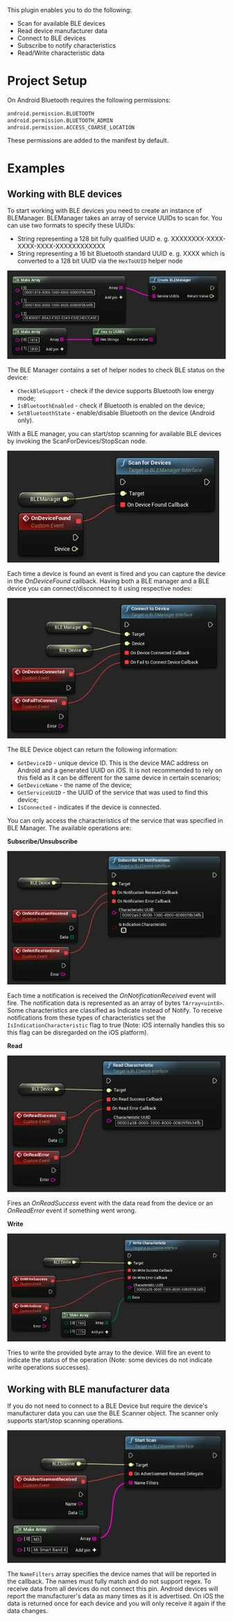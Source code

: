 This plugin enables you to do the following:

- Scan for available BLE devices
- Read device manufacturer data
- Connect to BLE devices
- Subscribe to notify characteristics
- Read/Write characteristic data

# **Project Setup**

On Android Bluetooth requires the following permissions:
```
android.permission.BLUETOOTH
android.permission.BLUETOOTH_ADMIN
android.permission.ACCESS_COARSE_LOCATION
```

These permissions are added to the manifest by default.

# Examples

## Working with BLE devices

To start working with BLE devices you need to create an instance of BLEManager. BLEManager takes an array of service UUIDs to scan for. You can use two formats to specify these UUIDs:
- String representing a 128 bit fully qualified UUID e. g. XXXXXXXX-XXXX-XXXX-XXXX-XXXXXXXXXXXX
- String representing a 16 bit Bluetooth standard UUID e. g. XXXX which is converted to a 128 bit UUID via the `HexToUUID` helper node

![](images/ble-utilities/manager_create_node.png)

The BLE Manager contains a set of helper nodes to check BLE status on the device:
- `CheckBleSupport` - check if the device supports Bluetooth low energy mode;
- `IsBluetoothEnabled` - check if Bluetooth is enabled on the device;
- `SetBluetoothState` - enable/disable Bluetooth on the device (Android only).

With a BLE manager, you can start/stop scanning for available BLE devices by invoking the ScanForDevices/StopScan node.

![](images/ble-utilities/manager_scan_for_devices_node.png)

Each time a device is found an event is fired and you can capture the device in the *OnDeviceFound* callback.
Having both a BLE manager and a BLE device you can connect/disconnect to it using respective nodes:

![](images/ble-utilities/connect_to_device_node.png)

The BLE Device object can return the following information:

- `GetDeviceID` - unique device ID. This is the device MAC address on Android and a generated UUID on iOS. It is not recommended to rely on this field as it can be different for the same device in certain scenarios;
- `GetDeviceName` - the name of the device;
- `GetServiceUUID` - the UUID of the service that was used to find this device;
- `IsConnected` - indicates if the device is connected.

You can only access the characteristics of the service that was specified in BLE Manager. The available operations are:

**Subscribe/Unsubscribe**

![](images/ble-utilities/subscribe_node.png)

Each time a notification is received the *OnNotificationReceived* event will fire. The notification data is represented as an array of bytes `TArray<uint8>`.
Some characteristics are classified as Indicate instead of Notify. To receive notifications from these types of characteristics set the `IsIndicationCharacteristic` flag to true (Note: iOS internally handles this so this flag can be disregarded on the iOS platform).

**Read**

![](images/ble-utilities/read_node.png)

Fires an *OnReadSuccess* event with the data read from the device or an *OnReadError* event if something went wrong.

**Write**

![](images/ble-utilities/write_node.png)

Tries to write the provided byte array to the device. Will fire an event to indicate the status of the operation (Note: some devices do not indicate write operations successes).

## Working with BLE manufacturer data

If you do not need to connect to a BLE Device but require the device's manufacturer data you can use the BLE Scanner object. The scanner only supports start/stop scanning operations.

![](images/ble-utilities/scanner_node.png)

The `NameFilters` array specifies the device names that will be reported in the callback. The names must fully match and do not support regex. To receive data from all devices do not connect this pin.
Android devices will report the manufacturer's data as many times as it is advertised. On iOS the data is returned once for each device and you will only receive it again if the data changes.
